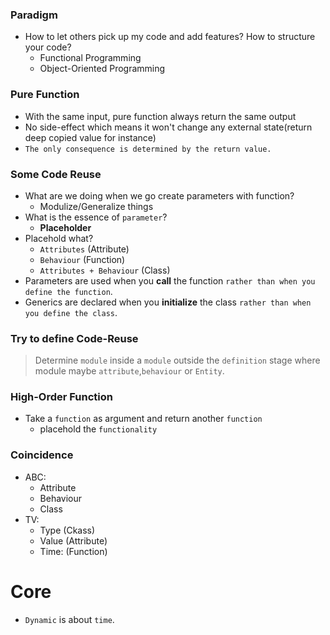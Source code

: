 ### Paradigm
- How to let others pick up my code and add features? How to structure your code?
  - Functional Programming
  - Object-Oriented Programming

### Pure Function
- With the same input, pure function always return the same output
- No side-effect which means it won't change any external state(return deep copied value for instance)
- `The only consequence is determined by the return value.`

### Some Code Reuse
- What are we doing when we go create parameters with function?
  - Modulize/Generalize things
- What is the essence of `parameter`?
  - **Placeholder**
- Placehold what?
  - `Attributes` (Attribute)
  - `Behaviour` (Function)
  - `Attributes + Behaviour` (Class)
- Parameters are used when you **call** the function `rather than when you define the function`.
- Generics are declared when you **initialize** the class `rather than when you define the class`.

### Try to define Code-Reuse
> Determine `module` inside a `module` outside the `definition` stage where module maybe `attribute`,`behaviour` or `Entity`.

### High-Order Function
- Take a `function` as argument and return another `function`
  - placehold the `functionality`

### Coincidence
- ABC:
  - Attribute
  - Behaviour
  - Class
- TV:
  - Type (Ckass)
  - Value (Attribute)
  - Time: (Function)

# Core
- `Dynamic` is about `time`.